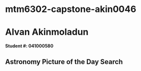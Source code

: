 # mtm6302-capstone-akin0046
# Alvan Akinmoladun  
**Student #: 041000580**  
## Astronomy Picture of the Day Search  

